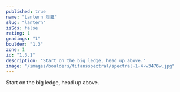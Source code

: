 ```yaml
---
published: true
name: "Lantern 燈籠"
slug: "lantern"
isSds: false
rating: 1
gradings: "1"
boulder: "1.3"
zone: 1
id: "1.3.1"
description: "Start on the big ledge, head up above."
image: "/images/boulders/titansspectral/spectral-1-4-w3476w.jpg"
---
```


Start on the big ledge, head up above.
